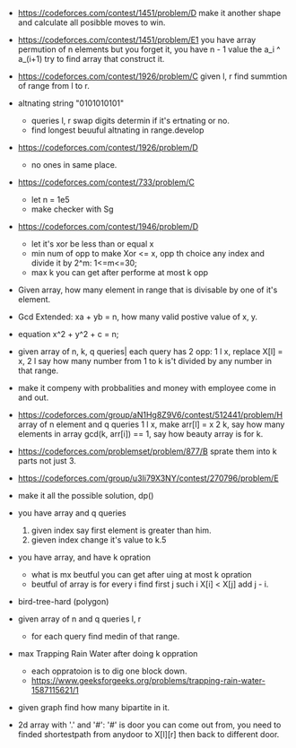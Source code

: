 
- https://codeforces.com/contest/1451/problem/D
  make it another shape and calculate all posibble moves to win.

- https://codeforces.com/contest/1451/problem/E1
    you have array permution of n elements but you forget it, you have n - 1 value the a_i ^ a_(i+1) try to find array that construct it.

- https://codeforces.com/contest/1926/problem/C
    given l, r find summtion of range from l to r.

- altnating string "0101010101"
  - queries l, r swap digits determin if it's ertnating or no.
  - find longest beuuful altnating in range.develop

- https://codeforces.com/contest/1926/problem/D
  - no ones in same place.

- https://codeforces.com/contest/733/problem/C
  - let n = 1e5
  - make checker with Sg

- https://codeforces.com/contest/1946/problem/D
  - let it's xor be less than or equal x
  - min num of opp to make Xor <= x, opp th choice any index and divide it by 2^m: 1<=m<=30;
  - max k you can get after performe at most k opp

- Given array, how many element in range that is divisable by one of it's element.

- Gcd Extended: xa + yb = n, how many valid postive value of x, y.

- equation x^2 + y^2 + c = n;

- given array of n, k, q queries| each query has 2 opp: 1 l x, replace X[l] = x, 2 l  say how many number from 1 to k is't divided by any number in that range.
- make it compeny with probbalities and money with employee come in and out.

- https://codeforces.com/group/aN1Hg8Z9V6/contest/512441/problem/H
 array of n element and q queries
 1 l x, make arr[l] = x
 2 k, say how many elements in array gcd(k, arr[i]) == 1, say how beauty array is for k.

- https://codeforces.com/problemset/problem/877/B
  sprate them into k parts not just 3.

-   https://codeforces.com/group/u3Ii79X3NY/contest/270796/problem/E 
  - make it all the possible solution, dp()

- you have array and q queries
  1.  given index say first element is greater than him.
  2.  gieven index change it's value to k.5

- you have array, and have k opration
  - what is mx beutful you can get after uing at most k opration
  - beutful of array is for every i find first j such i X[i] < X[j] add j - i.

- bird-tree-hard (polygon)

- given array of n and q queries l, r
  - for each query find medin of that range.

- max Trapping Rain Water after doing k oppration
  - each oppratoion is to dig one block down.
  - https://www.geeksforgeeks.org/problems/trapping-rain-water-1587115621/1

- given graph find how many bipartite in it.

- 2d array with '.' and '#':
  '#' is door you can come out from,
  you need to finded shortestpath from anydoor to X[l][r] then back to different door.